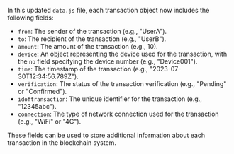 In this updated `data.js` file, each transaction object now includes the following fields:

- `from`: The sender of the transaction (e.g., "UserA").
- `to`: The recipient of the transaction (e.g., "UserB").
- `amount`: The amount of the transaction (e.g., 10).
- `device`: An object representing the device used for the transaction, with the `no` field specifying the device number (e.g., "Device001").
- `time`: The timestamp of the transaction (e.g., "2023-07-30T12:34:56.789Z").
- `verification`: The status of the transaction verification (e.g., "Pending" or "Confirmed").
- `idoftransaction`: The unique identifier for the transaction (e.g., "12345abc").
- `connection`: The type of network connection used for the transaction (e.g., "WiFi" or "4G").

These fields can be used to store additional information about each transaction in the blockchain system.
